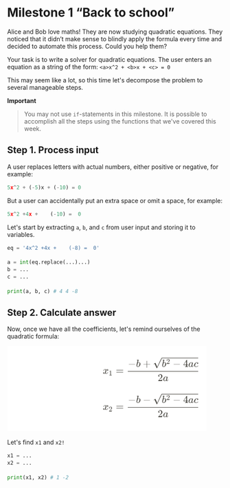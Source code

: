 # Milestone 1 “Back to school”

Alice and Bob love maths! They are now studying quadratic equations. They noticed that it didn’t make sense to blindly apply the formula every time and decided to automate this process. Could you help them?

Your task is to write a solver for quadratic equations. The user enters an equation as a string of the form: `<a>x^2 + <b>x + <c> = 0`

This may seem like a lot, so this time let's decompose the problem to several manageable steps.

**Important**
> You may not use `if`-statements in this milestone. It is possible to accomplish all the steps using the functions that we've covered this week.

## Step 1. Process input

A user replaces letters with actual numbers, either positive or negative, for example:
```python
5x^2 + (-5)x + (-10) = 0
```
But a user can accidentally put an extra space or omit a space, for example:
```python
5x^2 +4x +    (-10) =  0
```
Let's start by extracting `a`, `b`, and `c` from user input and storing it to variables.
```python
eq = '4x^2 +4x +    (-8) =  0'

a = int(eq.replace(...)...)
b = ...
c = ...

print(a, b, c) # 4 4 -8
```
## Step 2. Calculate answer
Now, once we have all the coefficients, let's remind ourselves of the quadratic formula:

!['The quadratic formula'](./1705016957171_image.png "The quadratic formula")

Let's find `x1` and `x2!`
```python
x1 = ...
x2 = ...

print(x1, x2) # 1 -2
```
